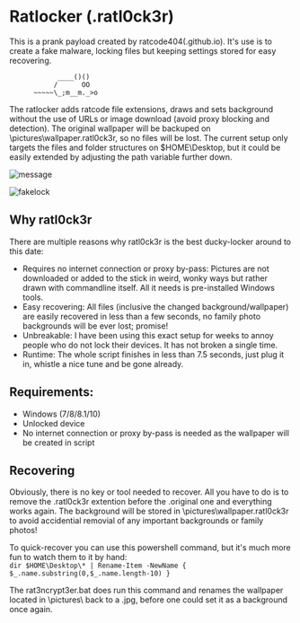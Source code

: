 # Ratlocker (.ratl0ck3r)

This is a prank payload created by ratcode404(.github.io). It's use is to create a fake malware, locking files but keeping settings stored for easy recovering.

```
            ____()()
           /      OO
      ~~~~~\_;m__m._>o
```

The ratlocker adds ratcode file extensions, draws and sets background without the use of URLs or image download (avoid proxy blocking and detection). The original wallpaper will be backuped on \pictures\wallpaper.ratl0ck3r, so no files will be lost. The current setup only targets the files and folder structures on $HOME\Desktop\, but it could be easily extended by adjusting the path variable further down.

![message](https://i.imgur.com/KYMRr9f.png)  
  
![fakelock](https://i.imgur.com/MBIQdDR.png)

## Why ratl0ck3r
There are multiple reasons why ratl0ck3r is the best ducky-locker around to this date:

* Requires no internet connection or proxy by-pass: Pictures are not downloaded or added to the stick in weird, wonky ways but rather drawn with commandline itself. All it needs is pre-installed Windows tools.
* Easy recovering: All files (inclusive the changed background/wallpaper) are easily recovered in less than a few seconds, no family photo backgrounds will be ever lost; promise!
* Unbreakable: I have been using this exact setup for weeks to annoy people who do not lock their devices. It has not broken a single time.
* Runtime: The whole script finishes in less than 7.5 seconds, just plug it in, whistle a nice tune and be gone already.

## Requirements:
- Windows (7/8/8.1/10)
- Unlocked device
- No internet connection or proxy by-pass is needed as the wallpaper will be created in script

## Recovering
Obviously, there is no key or tool needed to recover. All you have to do is to remove the .ratl0ck3r extention before the .original one and everything works again. The background will be stored in \pictures\wallpaper.ratl0ck3r to avoid accidential removial of any important backgrounds or family photos!

To quick-recover you can use this powershell command, but it's much more fun to watch them to it by hand:  
`dir $HOME\Desktop\* | Rename-Item -NewName { $_.name.substring(0,$_.name.length-10) }`

The rat3ncrypt3er.bat does run this command and renames the wallpaper located in \pictures\ back to a .jpg, before one could set it as a background once again.

